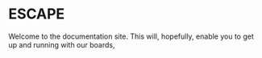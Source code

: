 # ESCAPE

Welcome to the documentation site. This will, hopefully, enable you to get up and running with our boards,

